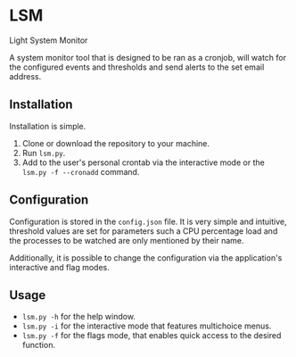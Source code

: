 # LSM
Light System Monitor

A system monitor tool that is designed to be ran as a cronjob, will watch for the configured events and thresholds and send alerts to the set email address.

## Installation

Installation is simple.
1. Clone or download the repository to your machine.
2. Run `lsm.py`.
3. Add to the user's personal crontab via the interactive mode or the `lsm.py -f --cronadd` command.

## Configuration

Configuration is stored in the `config.json` file.
It is very simple and intuitive, threshold values are set for parameters such a CPU percentage load
and the processes to be watched are only mentioned by their name.

Additionally, it is possible to change the configuration via the application's interactive and flag modes.

## Usage

* `lsm.py -h` for the help window.
* `lsm.py -i` for the interactive mode that features multichoice menus.
* `lsm.py -f` for the flags mode, that enables quick access to the desired function.
